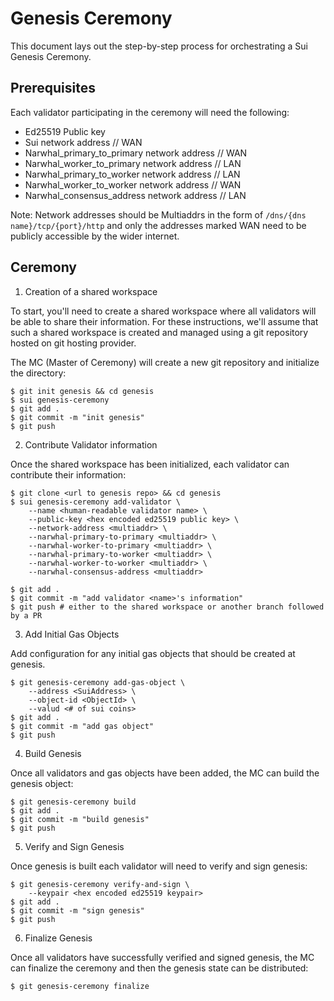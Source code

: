 # Genesis Ceremony

This document lays out the step-by-step process for orchestrating a Sui Genesis Ceremony.

## Prerequisites 

Each validator participating in the ceremony will need the following:

- Ed25519 Public key
- Sui network address // WAN
- Narwhal_primary_to_primary network address // WAN
- Narwhal_worker_to_primary network address // LAN
- Narwhal_primary_to_worker network address // LAN
- Narwhal_worker_to_worker network address // WAN
- Narwhal_consensus_address network address // LAN

Note: Network addresses should be Multiaddrs in the form of `/dns/{dns name}/tcp/{port}/http` and
only the addresses marked WAN need to be publicly accessible by the wider internet.

## Ceremony

1. Creation of a shared workspace

To start, you'll need to create a shared workspace where all validators will be able to share their
information. For these instructions, we'll assume that such a shared workspace is created and managed
using a git repository hosted on git hosting provider.

The MC (Master of Ceremony) will create a new git repository and initialize the directory:

```
$ git init genesis && cd genesis
$ sui genesis-ceremony 
$ git add .
$ git commit -m "init genesis"
$ git push
```

2. Contribute Validator information

Once the shared workspace has been initialized, each validator can contribute their information:

```
$ git clone <url to genesis repo> && cd genesis
$ sui genesis-ceremony add-validator \
    --name <human-readable validator name> \
    --public-key <hex encoded ed25519 public key> \
    --network-address <multiaddr> \
    --narwhal-primary-to-primary <multiaddr> \
    --narwhal-worker-to-primary <multiaddr> \
    --narwhal-primary-to-worker <multiaddr> \
    --narwhal-worker-to-worker <multiaddr> \
    --narwhal-consensus-address <multiaddr>

$ git add .
$ git commit -m "add validator <name>'s information"
$ git push # either to the shared workspace or another branch followed by a PR
```

3. Add Initial Gas Objects

Add configuration for any initial gas objects that should be created at genesis.

```
$ git genesis-ceremony add-gas-object \
    --address <SuiAddress> \
    --object-id <ObjectId> \
    --valud <# of sui coins>
$ git add .
$ git commit -m "add gas object"
$ git push
```

4. Build Genesis

Once all validators and gas objects have been added, the MC can build the genesis object:

```
$ git genesis-ceremony build
$ git add .
$ git commit -m "build genesis"
$ git push
```

5. Verify and Sign Genesis

Once genesis is built each validator will need to verify and sign genesis:

```
$ git genesis-ceremony verify-and-sign \
    --keypair <hex encoded ed25519 keypair>
$ git add .
$ git commit -m "sign genesis"
$ git push
```

6. Finalize Genesis

Once all validators have successfully verified and signed genesis, the MC can finalize the ceremony
and then the genesis state can be distributed:

```
$ git genesis-ceremony finalize
```
